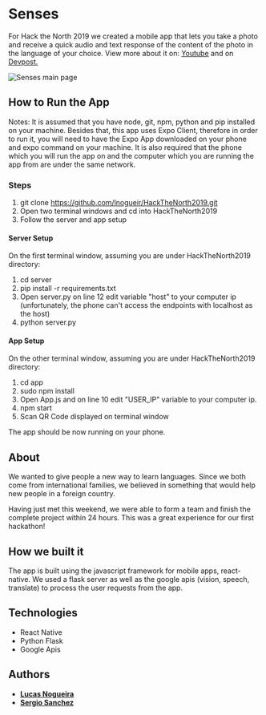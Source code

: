# Senses
For Hack the North 2019 we created a mobile app that lets you take a photo and receive a quick audio and text response of the content of the photo in the language of your choice. View more about it on: [Youtube](https://www.youtube.com/watch?v=sIyQeOB-pRg&feature=youtu.be&t=64) and on [Devpost.](https://devpost.com/software/senses-ps5gwm)

![Senses main page](https://github.com/lnogueir/HackTheNorth2019/blob/master/app/assets/senses_main_screen.jpeg)

## How to Run the App

Notes:
It is assumed that you have node, git, npm, python and pip installed on your machine.
Besides that, this app uses Expo Client, therefore in order to run it, you will need to have the Expo App downloaded on your phone and expo command on your machine. 
It is also required that the phone which you will run the app on and the computer which you are running the app from are under the same network.

### Steps

1. git clone https://github.com/lnogueir/HackTheNorth2019.git
2. Open two terminal windows and cd into HackTheNorth2019
3. Follow the server and app setup

#### Server Setup
On the first terminal window, assuming you are under HackTheNorth2019 directory:
1. cd server
2. pip install -r requirements.txt
3. Open server.py on line 12 edit variable "host" to your computer ip (unfortunately, the phone can't access the endpoints with localhost as the host)
4. python server.py

#### App Setup
On the other terminal window, assuming you are under HackTheNorth2019 directory:
1. cd app
2. sudo npm install
3. Open App.js and on line 10 edit "USER_IP" variable to your computer ip. 
4. npm start
5. Scan QR Code displayed on terminal window

The app should be now running on your phone.


## About

We wanted to give people a new way to learn languages. Since we both come from international families, we believed in something that would help new people in a foreign country.

Having just met this weekend, we were able to form a team and finish the complete project within 24 hours. This was a great experience for our first hackathon!

## How we built it
The app is built using the javascript framework for mobile apps, react-native. We used a flask server as well as the google apis (vision, speech, translate) to process the user requests from the app.


## Technologies
* React Native
* Python Flask
* Google Apis

## Authors
* [**Lucas Nogueira**](https://github.com/lnogueir)
* [**Sergio Sanchez**](https://github.com/SergioSanchez12)

